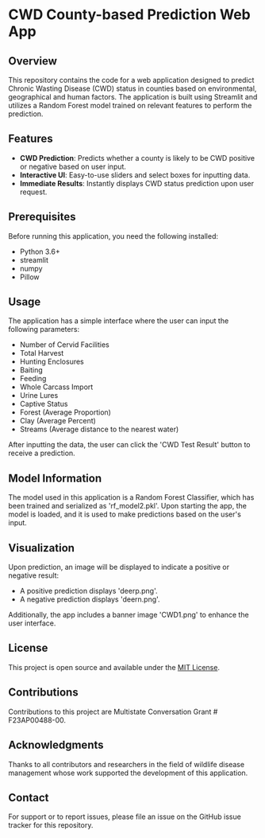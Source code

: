 # CWD County-based Prediction Web App

## Overview
This repository contains the code for a web application designed to predict Chronic Wasting Disease (CWD) status in counties based on environmental, geographical and human factors. The application is built using Streamlit and utilizes a Random Forest model trained on relevant features to perform the prediction.

## Features
- **CWD Prediction**: Predicts whether a county is likely to be CWD positive or negative based on user input.
- **Interactive UI**: Easy-to-use sliders and select boxes for inputting data.
- **Immediate Results**: Instantly displays CWD status prediction upon user request.

## Prerequisites
Before running this application, you need the following installed:
- Python 3.6+
- streamlit
- numpy
- Pillow



## Usage
The application has a simple interface where the user can input the following parameters:
- Number of Cervid Facilities
- Total Harvest
- Hunting Enclosures
- Baiting
- Feeding
- Whole Carcass Import
- Urine Lures
- Captive Status
- Forest (Average Proportion)
- Clay (Average Percent)
- Streams (Average distance to the nearest water)

After inputting the data, the user can click the 'CWD Test Result' button to receive a prediction.

## Model Information
The model used in this application is a Random Forest Classifier, which has been trained and serialized as 'rf_model2.pkl'. Upon starting the app, the model is loaded, and it is used to make predictions based on the user's input.

## Visualization
Upon prediction, an image will be displayed to indicate a positive or negative result:
- A positive prediction displays 'deerp.png'.
- A negative prediction displays 'deern.png'.

Additionally, the app includes a banner image 'CWD1.png' to enhance the user interface.

## License
This project is open source and available under the [MIT License](LICENSE).

## Contributions
Contributions to this project are Multistate Conversation Grant # F23AP00488-00.

## Acknowledgments
Thanks to all contributors and researchers in the field of wildlife disease management whose work supported the development of this application.

## Contact
For support or to report issues, please file an issue on the GitHub issue tracker for this repository.
